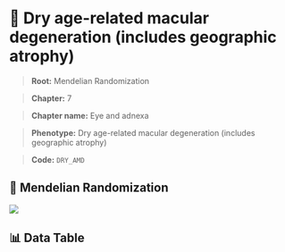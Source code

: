 # 🧪 Dry age-related macular degeneration (includes geographic atrophy)

> **Root:** Mendelian Randomization

> **Chapter:** 7  

> **Chapter name:** Eye and adnexa

> **Phenotype:** Dry age-related macular degeneration (includes geographic atrophy)  

> **Code:** `DRY_AMD`

## 🧬 Mendelian Randomization  

<img src="/MR/Figures/Forward/DRY_AMD.png"/>

## 📊 Data Table

<CsvTableMRF src="/public/MR/Data/Forward/DRY_AMD.csv"/>
